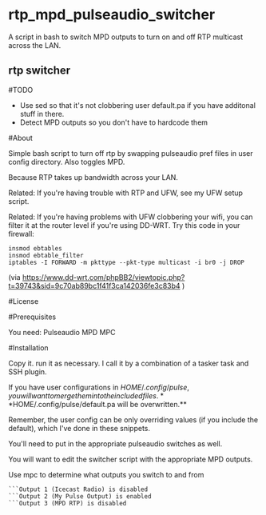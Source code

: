 # rtp_mpd_pulseaudio_switcher
A script in bash to switch MPD outputs to turn on and off RTP multicast across the LAN.

## rtp switcher

#TODO

* Use sed so that it's not clobbering user default.pa if you have additonal stuff in there.
* Detect MPD outputs so you don't have to hardcode them

#About

Simple bash script to turn off rtp by swapping pulseaudio pref files in
user config directory. Also toggles MPD.

Because RTP takes up bandwidth across your LAN.

Related: If you're having trouble with RTP and UFW, see my UFW setup script.

Related: If you're having problems with UFW clobbering your wifi, you can
filter it at the router level if you're using DD-WRT. Try this code in your
firewall:

	insmod ebtables 
	insmod ebtable_filter 
	iptables -I FORWARD -m pkttype --pkt-type multicast -i br0 -j DROP 
	
(via https://www.dd-wrt.com/phpBB2/viewtopic.php?t=39743&sid=9c70ab89bc1f41f3ca142036fe3c83b4 )

#License


#Prerequisites

You need:
Pulseaudio
MPD
MPC


#Installation

Copy it. run it as necessary. I call it by a combination of a tasker task and SSH plugin.

If you have user configurations in $HOME/.config/pulse, you will want to
merge them into the included files. **$HOME/.config/pulse/default.pa will be overwritten.**

Remember, the user config can be only overriding values (if you include the default),
which I've done in these snippets.

You'll need to put in the appropriate pulseaudio switches as well.

You will want to edit the switcher script with the appropriate MPD outputs.

Use mpc to determine what outputs you switch to and from 

```mpc outputs
```Output 1 (Icecast Radio) is disabled
```Output 2 (My Pulse Output) is enabled
```Output 3 (MPD RTP) is disabled


